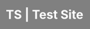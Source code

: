 <!DOCTYPE html>
<html style="background-color:Gray">
  <body>
    <h1 style="color:White"> TS | Test Site </h1>
  </body>
</html>
